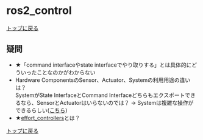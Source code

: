 
# ros2_control

[トップに戻る](../index.md)

## 疑問

- ★「command interfaceやstate interfaceでやり取りする」とは具体的にどういったことなのかがわからない
- Hardware ComponentsのSensor、Actuator、Systemの利用用途の違いは？  
SystemがState InterfaceとCommand Interfaceどちらもエクスポートできるなら、SensorとActuatorはいらないのでは？
	→ Systemは複雑な操作ができるらしい([こちら](https://github.com/ros-controls/roadmap/blob/master/design_drafts/ros2_control_documentation.rst#hardware-components))
- ★[effort_controllers](https://control.ros.org/master/doc/ros2_controllers/effort_controllers/doc/userdoc.html)とは？

[トップに戻る](../index.md)
